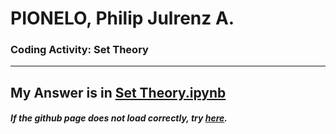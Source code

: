 # PIONELO, Philip Julrenz A.
### Coding Activity: Set Theory
---
My Answer is in [Set Theory.ipynb](https://github.com/Philippians/Coding-Sets/blob/main/Set%20Theory/Set%20Theory.ipynb)
---
##### If the github page does not load correctly, try [here](https://nbviewer.jupyter.org/github/Philippians/Coding-Sets/blob/main/Set%20Theory/Set%20Theory.ipynb).
